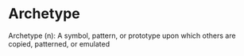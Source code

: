 # Archetype

Archetype (n): A symbol, pattern, or prototype upon which others are copied, patterned, or emulated
